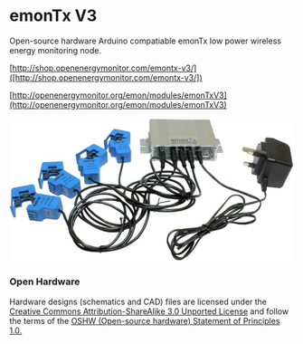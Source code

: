 # emonTx V3
Open-source hardware Arduino compatiable emonTx low power wireless energy monitoring node.


[http://shop.openenergymonitor.com/emontx-v3/]([http://shop.openenergymonitor.com/emontx-v3/])


[http://openenergymonitor.org/emon/modules/emonTxV3](http://openenergymonitor.org/emon/modules/emonTxV3)





![photo.jpg](photo.jpg)





### Open Hardware

Hardware designs (schematics and CAD) files are licensed under the [Creative Commons Attribution-ShareAlike 3.0 Unported License](http://creativecommons.org/licenses/by-sa/3.0/) and follow the terms of the [OSHW (Open-source hardware) Statement of Principles 1.0.](http://freedomdefined.org/OSHW)
